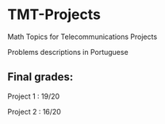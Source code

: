 # TMT-Projects
Math Topics for Telecommunications Projects

Problems descriptions in Portuguese

## Final grades:
Project 1 : 19/20

Project 2 : 16/20
